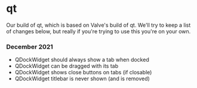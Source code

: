 # qt

Our build of qt, which is based on Valve's build of qt. We'll try to keep a list of changes below, but really if you're trying to use this you're on your own.

### December 2021

* QDockWidget should always show a tab when docked
* QDockWidget can be dragged with its tab
* QDockWidget shows close buttons on tabs (if closable)
* QDockWidget titlebar is never shown (and is removed)
